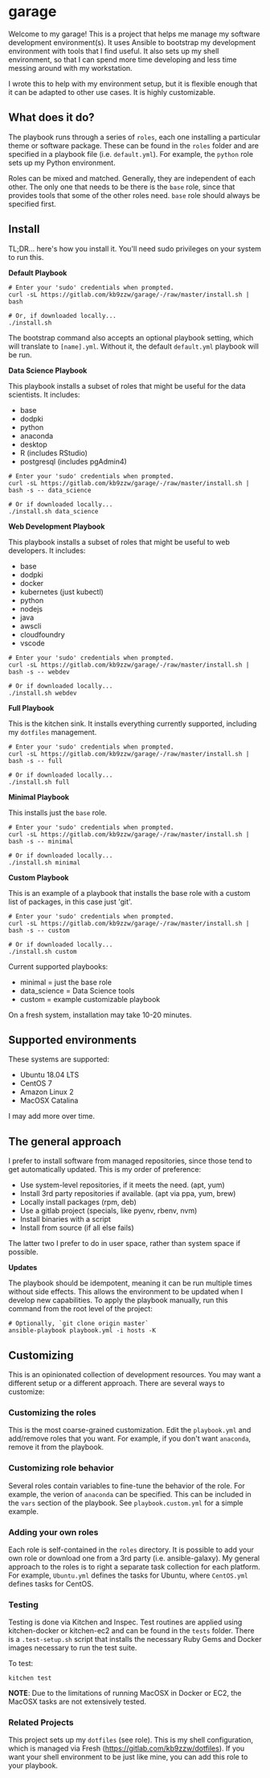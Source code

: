 # garage

Welcome to my garage!  This is a project that helps me manage my software development environment(s).  It uses Ansible to bootstrap my development environment with tools that I
find useful.  It also sets up my shell environment, so that I can spend more time developing and less time messing around with my workstation.

I wrote this to help with my environment setup, but it is flexible enough that it can be adapted to other use cases.  It is highly customizable.

## What does it do?

The playbook runs through a series of `roles`, each one installing a particular theme or software package.  These can be found in the `roles` folder and are specified in a playbook file (i.e. `default.yml`).  For example, the `python` role sets up my Python environment.

Roles can be mixed and matched.  Generally, they are independent of each other.  The only one that needs to be there is the `base` role, since that provides tools that some of the other roles need.  `base` role should always be specified first.

## Install

TL;DR... here's how you install it.  You'll need sudo privileges on your system to run this.

**Default Playbook**
```
# Enter your 'sudo' credentials when prompted.
curl -sL https://gitlab.com/kb9zzw/garage/-/raw/master/install.sh | bash

# Or, if downloaded locally...
./install.sh
```

The bootstrap command also accepts an optional playbook setting, which will translate to `[name].yml`.  Without it, the default `default.yml` playbook will be run.

**Data Science Playbook**

This playbook installs a subset of roles that might be useful for the data scientists.  It includes:

* base
* dodpki
* python
* anaconda
* desktop
* R (includes RStudio)
* postgresql (includes pgAdmin4)

```
# Enter your 'sudo' credentials when prompted.
curl -sL https://gitlab.com/kb9zzw/garage/-/raw/master/install.sh | bash -s -- data_science

# Or if downloaded locally...
./install.sh data_science
```

**Web Development Playbook**

This playbook installs a subset of roles that might be useful to web developers.  It includes:

* base
* dodpki
* docker
* kubernetes (just kubectl)
* python
* nodejs
* java
* awscli
* cloudfoundry
* vscode

```
# Enter your 'sudo' credentials when prompted.
curl -sL https://gitlab.com/kb9zzw/garage/-/raw/master/install.sh | bash -s -- webdev

# Or if downloaded locally...
./install.sh webdev
```

**Full Playbook**

This is the kitchen sink.  It installs everything currently supported, including my `dotfiles` management.

```
# Enter your 'sudo' credentials when prompted.
curl -sL https://gitlab.com/kb9zzw/garage/-/raw/master/install.sh | bash -s -- full

# Or if downloaded locally...
./install.sh full
```

**Minimal Playbook**

This installs just the `base` role.

```
# Enter your 'sudo' credentials when prompted.
curl -sL https://gitlab.com/kb9zzw/garage/-/raw/master/install.sh | bash -s -- minimal

# Or if downloaded locally...
./install.sh minimal
```

**Custom Playbook**

This is an example of a playbook that installs the base role with a custom list of packages, in this case just 'git'.

```
# Enter your 'sudo' credentials when prompted.
curl -sL https://gitlab.com/kb9zzw/garage/-/raw/master/install.sh | bash -s -- custom

# Or if downloaded locally...
./install.sh custom
```

Current supported playbooks:
* minimal = just the base role
* data_science = Data Science tools
* custom = example customizable playbook

On a fresh system, installation may take 10-20 minutes.

## Supported environments

These systems are supported:

* Ubuntu 18.04 LTS
* CentOS 7
* Amazon Linux 2
* MacOSX Catalina

I may add more over time.

## The general approach

I prefer to install software from managed repositories, since those tend to get automatically updated.  This is my order of preference:

* Use system-level repositories, if it meets the need. (apt, yum)
* Install 3rd party repositories if available. (apt via ppa, yum, brew)
* Locally install packages (rpm, deb)
* Use a gitlab project (specials, like pyenv, rbenv, nvm)
* Install binaries with a script
* Install from source (if all else fails)

The latter two I prefer to do in user space, rather than system space if possible.

**Updates**

The playbook should be idempotent, meaning it can be run multiple times without side effects.  This allows the environment to be updated when I develop new capabilities.  To apply the playbook manually, run this command from the root level of the project:

```
# Optionally, `git clone origin master`
ansible-playbook playbook.yml -i hosts -K
```

## Customizing

This is an opinionated collection of development resources. You may want a different setup or a different approach.  There are several ways to customize:

### Customizing the roles

This is the most coarse-grained customization.  Edit the `playbook.yml` and add/remove roles that you want.  For example, if you don't want `anaconda`, remove it from the playbook.

### Customizing role behavior

Several roles contain variables to fine-tune the behavior of the role.  For example, the verion of `anaconda` can be specified.  This can be included in the `vars` section of the playbook.  See `playbook.custom.yml` for a simple example.

### Adding your own roles

Each role is self-contained in the `roles` directory. It is possible to add your own role or download one from a 3rd party (i.e. ansible-galaxy).  My general approach to the roles is to right a separate task collection for each platform.  For example, `Ubuntu.yml` defines the tasks for Ubuntu, where `CentOS.yml` defines tasks for CentOS.

### Testing

Testing is done via Kitchen and Inspec.  Test routines are applied using kitchen-docker or kitchen-ec2 and can be found in the `tests` folder.  There is a `.test-setup.sh` script that installs the necessary Ruby Gems and Docker images necessary to run the test suite.

To test:

```
kitchen test
```

**NOTE**:  Due to the limitations of running MacOSX in Docker or EC2, the MacOSX tasks are not extensively tested.

### Related Projects

This project sets up my `dotfiles` (see role).  This is my shell configuration, which is managed via Fresh (https://gitlab.com/kb9zzw/dotfiles).  If you want your shell environment to be just like mine, you can add this role to your playbook.
